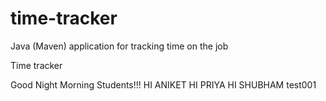# time-tracker
Java (Maven) application for tracking time on the job

Time tracker

Good Night Morning Students!!!
HI ANIKET
HI PRIYA
HI SHUBHAM
test001
